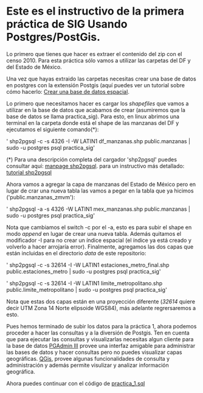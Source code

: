 Este es el instructivo de la primera práctica de SIG Usando Postgres/PostGis.
=============

Lo primero que tienes que hacer es extraer el contenido del zip con el censo 2010. Para esta práctica sólo vamos a utilizar
 las carpetas del DF y del Estado de México.
 
 Una vez que hayas extraido las carpetas necesitas crear una base de datos en postgres con la extensión Postgis (aquí puedes ver un tutorial sobre cómo hacerlo: 
 [Crear una base de datos espacial](http://workshops.boundlessgeo.com/postgis-intro/creating_db.html).
 
 Lo primero que necesitamos hacer es cargar los _shapefiles_ que vamos a utilizar en la base de datos que acabamos de crear (asumiremos que la base de datos se llama practica_sig). Para esto, en linux abrimos una terminal en la carpeta donde está el shape de las manzanas del DF y ejecutamos el siguiente comando(*):
 
 ' shp2pgsql -c -s 4326 -I  -W LATIN1 df_manzanas.shp public.manzanas | sudo -u postgres psql practica_sig'
 
 (*) Para una descripción completa del cargador 'shp2pgsql' puedes consultar aquí: [manpage shp2pgsql](http://man.cx/shp2pgsql).
para un instructivo más detallado: [tutorial shp2pgsql](http://suite.opengeo.org/docs/dataadmin/pgGettingStarted/shp2pgsql.html)

Ahora vamos a agregar la capa de manzanas del Estado de México pero en lugar de crar una nueva tabla las vamos a pegar en la tabla que ya hicimos ('public.manzanas_zmvm'):

 ' shp2pgsql -a -s 4326 -W LATIN1 mex_manzanas.shp public.manzanas | sudo -u postgres psql practica_sig'
 
 Nota que cambiamos el switch -c por el -a, esto es para subir el shape en modo _append_ en lugar de crear una nueva tabla. Además quitamos el modificador -I para no crear un índice espacial (el índice ya está creado y volverlo a hacer arrojaría error).
 Finalmente, agregamos las dos capas que están incluidas en el directorio _data_ de este repositorio:
 
 ' shp2pgsql -c -s 32614 -I  -W LATIN1 estaciones_metro_final.shp public.estaciones_metro | sudo -u postgres psql practica_sig'
 
  ' shp2pgsql -c -s 32614 -I  -W LATIN1 limite_metropolitano.shp public.limite_metropolitano | sudo -u postgres psql practica_sig'
  
  Nota que estas dos capas están en una proyección diferente (_32614_ quiere decir UTM Zona 14 Norte elipsoide WGS84), más adelante regrersaremos a esto.
  
  Pues hemos terminado de subir los datos para la práctica 1, ahora podemos proceder a hacer las consultas y a la diversión de Postgis. Ten en cuenta que para ejecutar las consultas y visualizarlas necesitas algun cliente para la base de datos [PGAdmin III](http://www.pgadmin.org/) provee una interfaz amigable para administrar las bases de datos y hacer consultas pero no puedes visualizar capas geográficas. [QGis](http://www.qgis.org/en/site/), provee algunas funcionalidades de consulta y administración y además permite visulizar y analizar información geográfica.

 Ahora puedes continuar con el código de [practica_1.sql](https://github.com/plablo09/practicas_sig/blob/master/practica_1.sql)
